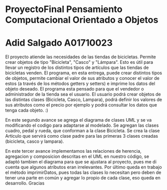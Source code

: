 # ProyectoFinal Pensamiento Computacional Orientado a Objetos
# Adid Salgado A01710023
El proyecto atiende las necesidades de las tiendas de bicicletas. Permite crear objetos de tipo "Bicicleta", "Casco" y "Lámpara". Esto es útil para  llevar un registro de los distintos tipos de artículos que las tiendas de bicicletas venden.
El programa, en esta entrega, puede crear distintos tipos de objetos, permite cambiar el valor de sus atributos y conocer el valor de estos (a través de los métodos getters y setters) e imprime los datos del objeto deseado.
El programa esta pensado para que el vendedor o administrador de la tienda sea el usuario. El usuario podrá crear objetos de las distintas clases (Bicicleta, Casco, Lampara), podrá definir los valores de sus atributos como el precio por ejemplo y podrá consultar los datos que tenga cada objeto.
:)

En este segundo avance se agrega el diagrama de clases UML y se va modificando el codigo para adaptarse al modelado. Se agregan las clases cuadro, pedal y rueda, que conforman a la clase Bicicleta. Se crea la clase Articulo que servirá como clase padre para las primeras 3 clases creadas (bicicleta, casco y lampara).

En este tercer avance implementamos las relaciones de herencia, agregacion y composicion descritas en el UML en nuestro código, se adaptó tambien el diagrama para que se ajustara al proyecto, pues me di cuenta que algunos atributos eran irrelevantes. Por último queda en trabajo el método imprimirDatos, pues todas las clases lo necesitan pero deben de tener una parte en común y agregar lo propio de cada clase, eso queda en desarrollo. Gracias
